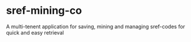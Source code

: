 # sref-mining-co
A multi-tenent application for saving, mining and managing sref-codes for quick and easy retrieval
